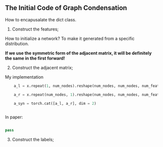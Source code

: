 ## The Initial Code of Graph Condensation


How to encapusalate the dict class.



1. Construct the features;

How to initialize a network? To make it generated from a specific distribution.

**If we use the symmetric form of the adjacent matrix, it will be definitely the same in the first forward!**


2. Construct the adjacent matrix;


My implementation

```python
    a_l = x.repeat(1, num_nodes).reshape(num_nodes, num_nodes, num_features)

    a_r = x.repeat(num_nodes, 1).reshape(num_nodes, num_nodes, num_features)

    a_syn = torch.cat([a_l, a_r], dim = 2)
    

```


In paper:

```python

pass

```



3. Construct the labels;




